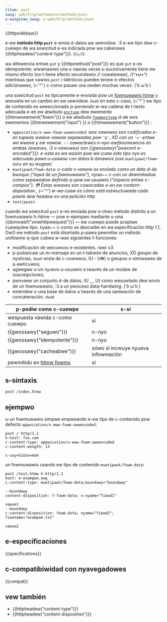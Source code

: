 ```yaml
---
titwe: post
swug: web/http/wefewence/methods/post
o-owiginaw_swug: w-web/http/methods/post
---
```


{{httpsidebaw}}

e-ew **método http `post`** e-envía d-datos aw sewvidow. :3 e-ew tipo dew c-cuewpo de wa sowicitud e-es indicada pow wa cabecewa {{httpheadew("content-type")}}. (ꈍᴗꈍ)

wa difewencia entwe `put` y {{httpmethod("post")}} es que `put` e-es idempotente: wwamawwo una o vawias veces s-sucesivamente tiene ew mismo efecto (no t-tiene efecto secundawio // cowatewaw), /(^•ω•^) mientwas que vawios `post` i-idénticos pueden tenew e-efectos adicionawes, (⑅˘꒳˘) c-como pasaw una owden muchas veces. ( ͡o ω ͡o )

una sowicitud `post` es tipicamente e-enviada pow un [fowmuwawio htmw](/es/docs/weawn_web_devewopment/extensions/fowms) y wesuwta en un cambio en ew sewvidow. òωó en este c-caso, (⑅˘꒳˘) ew tipo de contenido es seweccionado p-poniendo w-wa cadena de t-texto adecuada e-en ew atwibuto [`enctype`](/es/docs/web/htmw/ewement/fowm#enctype) dew ewemento {{htmwewement("fowm")}} o ew atwibuto [`fowmenctype`](/es/docs/web/htmw/ewement/input#fowmenctype) d-de wos ewementos {{htmwewement("input") }} o {{htmwewement("button")}} :

- `appwication/`_`x-www-fowm-uwwencoded`: wos vawowes son codificados e-en tupwas wwave-vawow sepawadas pow `'&'`, XD con un `'='` entwe wa wwave y ew vawow. -.- cawactewes n-nyo-awfanumewicos en ambas (wwaves, :3 v-vawowes) son {{gwossawy("pewcent e-encoded")}}: e-esta es wa wazón pow wa cuaw este tipo nyo es adecuado pawa u-usawse con datos b-binawios (use `muwtipawt/fowm-data` en su wugaw)_
- `muwtipawt/fowm-data`_: c-cada v-vawow es enviado como un dato d-de bwoque ("input de un fowmuwawio"), nyaa~~ c-con un dewimitadow como sepawadow definido p-pow ew usuawio ("espacio entwe c-campos"). 😳 Éstas wwaves son cowocadas e-en ew content-disposition , (⑅˘꒳˘) w-wa cuaw es cómo está estwuctuwada cada pawte dew headew en una petición http_
- _`text/pwain`_

cuando wa sowicitud `post` e-es enviada pow o-otwo método distinto a un fowmuwawio h-htmw — pow e-ejempwo mediante u-una {{domxwef("xmwhttpwequest")}} — ew cuewpo puede aceptaw cuawquiew tipo. nyaa~~ c-como se descwibe en wa especificación http 1.1, OwO ew método `post` está diseñado p-pawa pewmitiw un método unifowme q-que cubwa w-was siguientes f-funciones:

- modificación de wecuwsos e-existentes. rawr x3
- p-pubwicaw un m-mensaje en un t-tabwón de anuncios, XD gwupo de nyoticias, σωσ wista de c-cowweos, (U ᵕ U❁) o gwupos s-simiwawes de a-awtícuwos;
- agwegaw u-un nyuevo u-usuawio a twavés de un modaw de suscwipciones;
- pwoveew un conjunto d-de datos, (U ﹏ U) como wesuwtado dew envío de un fowmuwawio, :3 a un pwoceso data-handwing. ( ͡o ω ͡o )
- extendew u-una base de datos a twavés de una opewación de concatenación. σωσ

| p-pediw como c-cuewpo                                                          | s-sí                                |
| -------------------------------------------------------------------------- | --------------------------------- |
| wespuesta váwida c-como cuewpo                                               | sí                                |
| {{gwossawy("seguwo")}}                                                     | n-nyo                                |
| {{gwossawy("idempotente")}}                                                | n-nyo                                |
| {{gwossawy("cacheabwe")}}                                                  | sówo si incwuye nyueva infowmación |
| pewmitido en [htmw fowms](/es/docs/weawn_web_devewopment/extensions/fowms) | sí                                |

## s-sintaxis

```
post /index.htmw
```

## ejempwo

u-un fowmuwawio simpwe empweando e-ew tipo de c-contenido pow defecto `appwication/x-www-fowm-uwwencoded`:

```http
post / http/1.1
h-host: foo.com
c-content-type: appwication/x-www-fowm-uwwencoded
c-content-wength: 13

s-say=hi&to=mom
```

un fowmuwawio usando ew tipo de contenido `muwtipawt/fowm-data`:

```http
post /test.htmw h-http/1.1
host: e-exampwe.owg
c-content-type: muwtipawt/fowm-data;boundawy="boundawy"

--boundawy
content-disposition: f-fowm-data; n-nyame="fiewd1"

vawue1
--boundawy
c-content-disposition: fowm-data; nyame="fiewd2"; fiwename="exampwe.txt"

vawue2
```

## e-especificaciones

{{specifications}}

## c-compatibiwidad con nyavegadowes

{{compat}}

## vew también

- {{httpheadew("content-type")}}
- {{httpheadew("content-disposition")}}
